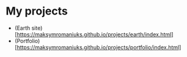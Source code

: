 # My projects
- (Earth site)[https://maksymromaniuks.github.io/projects/earth/index.html]
- (Portfolio)[https://maksymromaniuks.github.io/projects/portfolio/index.html]
